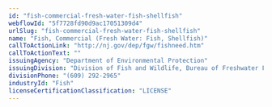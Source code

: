 ```yaml
---
id: "fish-commercial-fresh-water-fish-shellfish"
webflowId: "5f7728fd90d9ac17051309d4"
urlSlug: "fish-commercial-fresh-water-fish-shellfish"
name: "Fish, Commercial (Fresh Water: Fish, Shellfish)"
callToActionLink: "http://nj.gov/dep/fgw/fishneed.htm"
callToActionText: ""
issuingAgency: "Department of Environmental Protection"
issuingDivision: "Division of Fish and Wildlife, Bureau of Freshwater Fisheries"
divisionPhone: "(609) 292-2965"
industryId: "Fish"
licenseCertificationClassification: "LICENSE"
---
```

